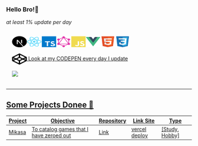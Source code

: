 ### Hello Bro!🌴
_at least 1% update per day_

<div style="padding: 16px;">
<div style="display: flex; flex-direction: row;">
  <img align="center" alt="italobarrosme-NEXTJS" height="30" width="40" src="https://raw.githubusercontent.com/devicons/devicon/master/icons/nextjs/nextjs-original.svg">
  <img align="center" alt="italobarrosme-React" height="30" width="40" src="https://raw.githubusercontent.com/devicons/devicon/master/icons/react/react-original.svg">
  <img align="center" alt="italobarrosme-Ts" height="30" width="40" src="https://raw.githubusercontent.com/devicons/devicon/master/icons/typescript/typescript-plain.svg">
  <img align="center" alt="italobarrosme-Graphql" height="30" width="40" src="https://raw.githubusercontent.com/devicons/devicon/master/icons/graphql/graphql-plain.svg">
  <img align="center" alt="italobarrosme-Js" height="30" width="40" src="https://raw.githubusercontent.com/devicons/devicon/master/icons/javascript/javascript-plain.svg">
  <img align="center" alt="italobarrosme-Vuejs" height="30" width="40" src="https://raw.githubusercontent.com/devicons/devicon/master/icons/vuejs/vuejs-original.svg">
  <img align="center" alt="italobarrosme-HTML" height="30" width="40" src="https://raw.githubusercontent.com/devicons/devicon/master/icons/html5/html5-original.svg">
  <img align="center" alt="italobarrosme-CSS" height="30" width="40" src="https://raw.githubusercontent.com/devicons/devicon/master/icons/css3/css3-original.svg">
</div><br>

<div> <span><img align="center" alt="italobarrosme-CSS" height="30" width="40" src="https://raw.githubusercontent.com/devicons/devicon/master/icons/codepen/codepen-plain.svg"></span><a href="https://codepen.io/italobarrosmepen" target="_blank"> Look at my CODEPEN every day I update</div><br>




 <div>
  <a href="https://github.com/italobarrosme">
<!--   <img height="180em" src="https://github-readme-stats.vercel.app/api?username=italobarrosme&show_icons=true&theme=dracula&include_all_commits=true&count_private=true"/> -->
  <img height="180em" src="https://github-readme-stats.vercel.app/api/top-langs/?username=italobarrosme&layout=compact&langs_count=4&theme=jolly"/>
</div>
</div>
  
  __________________________________________________________________________________________________________________________________________________
  

  
## Some Projects Donee 🚧
  | Project | Objective | Repository | Link Site | Type | 
  | ------- | --------- | ---------- | ---- | ---- |
  | Mikasa | To catalog games that I have zeroed out | [Link](https://github.com/italobarrosme/mikasa) | [vercel deploy](https://mikasa-silk.vercel.app/)  | [Study, Hobby] |
